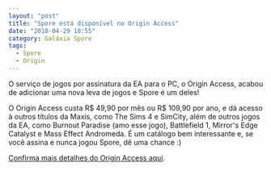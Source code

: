 ```yaml
---
layout: "post"
title: "Spore está disponível no Origin Access"
date: "2018-04-29 18:55"
category: Galáxia Spore
tags:
  - Spore
  - Origin
---
```

O serviço de jogos por assinatura da EA para o PC, o Origin Access, acabou de adicionar uma nova leva de jogos e Spore é um deles!

O Origin Access custa R$ 49,90 por mês ou R$ 109,90 por ano, e dá acesso à outros títulos da Maxis, como The Sims 4 e SimCity, além de outros jogos da EA, como Burnout Paradise (amo esse jogo), Battlefield 1, Mirror's Edge Catalyst e Mass Effect Andromeda. É um catálogo bem interessante e, se você assina e nunca jogou Spore, dê uma chance :)

[Confirma mais detalhes do Origin Access aqui](https://www.origin.com/bra/pt-br/store/origin-access).
